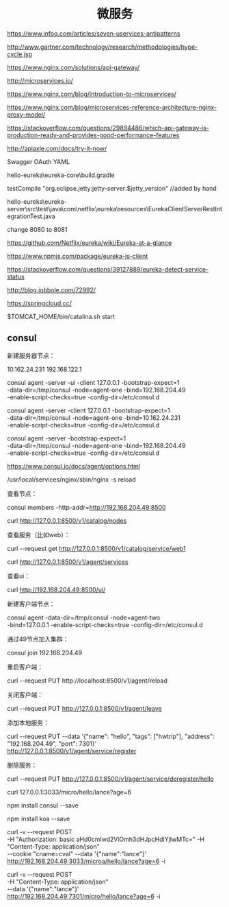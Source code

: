 <h1 align="center">微服务</h1>

https://www.infoq.com/articles/seven-uservices-antipatterns

http://www.gartner.com/technology/research/methodologies/hype-cycle.jsp

https://www.nginx.com/solutions/api-gateway/

http://microservices.io/

https://www.nginx.com/blog/introduction-to-microservices/

https://www.nginx.com/blog/microservices-reference-architecture-nginx-proxy-model/

https://stackoverflow.com/questions/29894486/which-api-gateway-is-production-ready-and-provides-good-performance-features

http://apiaxle.com/docs/try-it-now/

Swagger OAuth YAML


hello-eureka\eureka-core\build.gradle 

testCompile "org.eclipse.jetty:jetty-server:$jetty_version" //added by hand

hello-eureka\eureka-server\src\test\java\com\netflix\eureka\resources\EurekaClientServerRestIntegrationTest.java

change 8080 to 8081

https://github.com/Netflix/eureka/wiki/Eureka-at-a-glance

https://www.npmjs.com/package/eureka-js-client

https://stackoverflow.com/questions/39127889/eureka-detect-service-status

http://blog.jobbole.com/72992/

https://springcloud.cc/

$TOMCAT_HOME/bin/catalina.sh start

consul
-

新建服务器节点：

10.162.24.231
192.168.122.1

consul agent -server -ui -client 127.0.0.1 -bootstrap-expect=1 \
 -data-dir=/tmp/consul -node=agent-one -bind=192.168.204.49 \
 -enable-script-checks=true -config-dir=/etc/consul.d

 consul agent -server -client 127.0.0.1 -bootstrap-expect=1 \
 -data-dir=/tmp/consul -node=agent-one -bind=10.162.24.231 \
 -enable-script-checks=true -config-dir=/etc/consul.d

consul agent -server -bootstrap-expect=1 \
-data-dir=/tmp/consul -node=agent-one -bind=192.168.204.49 \
-enable-script-checks=true -config-dir=/etc/consul.d

https://www.consul.io/docs/agent/options.html

/usr/local/services/nginx/sbin/nginx -s reload

查看节点：

consul members -http-addr=http://192.168.204.49:8500

curl http://127.0.0.1:8500/v1/catalog/nodes

查看服务（比如web）：

curl --request get http://127.0.0.1:8500/v1/catalog/service/web1

curl http://127.0.0.1:8500/v1/agent/services

查看ui：

curl http://192.168.204.49:8500/ui/

新建客户端节点：

consul agent -data-dir=/tmp/consul -node=agent-two \
-bind=127.0.0.1 -enable-script-checks=true -config-dir=/etc/consul.d

通过49节点加入集群：

consul join 192.168.204.49

重启客户端：

curl --request PUT http://localhost:8500/v1/agent/reload

关闭客户端：

curl --request PUT http://127.0.0.1:8500/v1/agent/leave



添加本地服务：

curl --request PUT --data '{"name": "hello", "tags": ["hwtrip"], "address": "192.168.204.49", "port": 7301}'  http://127.0.0.1:8500/v1/agent/service/register

删除服务：

curl --request PUT http://127.0.0.1:8500/v1/agent/service/deregister/hello


curl 127.0.0.1:3033/micro/hello/lance?age=6



npm install consul --save

npm install koa --save

curl -v --request POST \
-H "Authorization: basic aHd0cmlwd2ViOmh3dHJpcHdlYjIwMTc=" -H "Content-Type: application/json" \
--cookie "cname=cval" --data '{"name":"lance"}' \
http://192.168.204.49:3033/microa/hello/lance?age=6 -i

curl -v --request POST \
-H "Content-Type: application/json" \
--data '{"name":"lance"}' \
http://192.168.204.49:7301/micro/hello/lance?age=6 -i